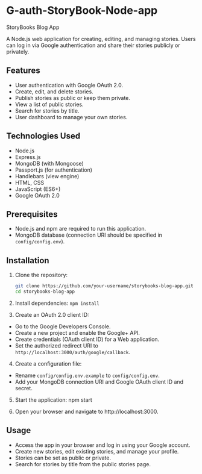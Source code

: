# G-auth-StoryBook-Node-app
  StoryBooks Blog App

A Node.js web application for creating, editing, and managing stories.
Users can log in via Google authentication and share their stories publicly or privately.

## Features

- User authentication with Google OAuth 2.0.
- Create, edit, and delete stories.
- Publish stories as public or keep them private.
- View a list of public stories.
- Search for stories by title.
- User dashboard to manage your own stories.

## Technologies Used

- Node.js
- Express.js
- MongoDB (with Mongoose)
- Passport.js (for authentication)
- Handlebars (view engine)
- HTML, CSS
- JavaScript (ES6+)
- Google OAuth 2.0

## Prerequisites

- Node.js and npm are required to run this application.
- MongoDB database (connection URI should be specified in `config/config.env`).

## Installation

1. Clone the repository:

   ```bash
   git clone https://github.com/your-username/storybooks-blog-app.git
   cd storybooks-blog-app

2. Install dependencies:
    `npm install`

3. Create an OAuth 2.0 client ID:

- Go to the Google Developers Console.
- Create a new project and enable the Google+ API.
- Create credentials (OAuth client ID) for a Web application.
- Set the authorized redirect URI to `http://localhost:3000/auth/google/callback`.

4. Create a configuration file:

- Rename `config/config.env.example` to `config/config.env`.
- Add your MongoDB connection URI and Google OAuth client ID and secret.

5. Start the application:
   npm start

6. Open your browser and navigate to http://localhost:3000.

## Usage
- Access the app in your browser and log in using your Google account.
- Create new stories, edit existing stories, and manage your profile.
- Stories can be set as public or private.
- Search for stories by title from the public stories page.

